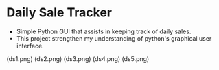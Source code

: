 # Daily Sale Tracker
- Simple Python GUI that assists in keeping track of daily sales.
- This project strengthen my understanding of python's graphical user interface.

(ds1.png)
(ds2.png)
(ds3.png)
(ds4.png)
(ds5.png)
